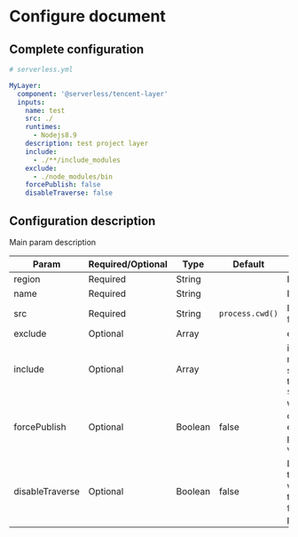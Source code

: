 # Configure document

## Complete configuration

```yml
# serverless.yml

MyLayer:
  component: '@serverless/tencent-layer'
  inputs:
    name: test
    src: ./
    runtimes:
      - Nodejs8.9
    description: test project layer
    include:
      - ./**/include_modules
    exclude:
      - ./node_modules/bin
    forcePublish: false
    disableTraverse: false
```

## Configuration description

Main param description

| Param           | Required/Optional | Type    | Default         | Description                                                          |
| --------------- | ----------------- | ------- | --------------- | -------------------------------------------------------------------- |
| region          | Required          | String  |                 | Layer Region                                                         |
| name            | Required          | String  |                 | Layer name                                                           |
| src             | Required          | String  | `process.cwd()` | Layer code folder                                                    |
| exclude         | Optional          | Array   |                 | exclude file                                                         |
| include         | Optional          | Array   |                 | include file, if relative path, should relative to `serverless.yml`  |
| forcePublish    | Optional          | Boolean | false           | Whether layer change or exist, force to publish a new version        |
| disableTraverse | Optional          | Boolean | false           | Disable traverse files when packing, this is ussful for quickly pack |

